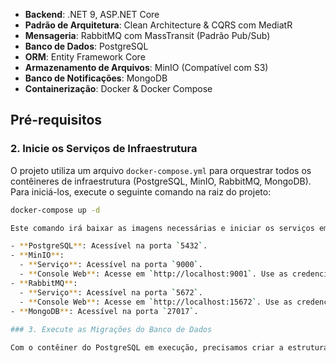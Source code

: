 
- **Backend**: .NET 9, ASP.NET Core
- **Padrão de Arquitetura**: Clean Architecture & CQRS com MediatR
- **Mensageria**: RabbitMQ com MassTransit (Padrão Pub/Sub)
- **Banco de Dados**: PostgreSQL
- **ORM**: Entity Framework Core
- **Armazenamento de Arquivos**: MinIO (Compatível com S3)
- **Banco de Notificações**: MongoDB
- **Containerização**: Docker & Docker Compose

## Pré-requisitos

### 2. Inicie os Serviços de Infraestrutura

O projeto utiliza um arquivo `docker-compose.yml` para orquestrar todos os contêineres de infraestrutura (PostgreSQL, MinIO, RabbitMQ, MongoDB). Para iniciá-los, execute o seguinte comando na raiz do projeto:

```bash
docker-compose up -d

Este comando irá baixar as imagens necessárias e iniciar os serviços em segundo plano (`-d`).

- **PostgreSQL**: Acessível na porta `5432`.
- **MinIO**:
  - **Serviço**: Acessível na porta `9000`.
  - **Console Web**: Acesse em `http://localhost:9001`. Use as credenciais `minioadmin` / `minioadmin` para fazer login.
- **RabbitMQ**:
  - **Serviço**: Acessível na porta `5672`.
  - **Console Web**: Acesse em `http://localhost:15672`. Use as credenciais `user` / `password` para fazer login.
- **MongoDB**: Acessível na porta `27017`.
 
### 3. Execute as Migrações do Banco de Dados

Com o contêiner do PostgreSQL em execução, precisamos criar a estrutura de tabelas no banco de dados. Use o Entity Framework Core para aplicar as migrações:

